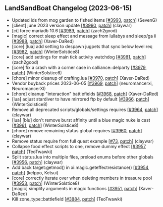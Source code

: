 ## LandSandBoat Changelog (2023-06-15)
- Updated ids from mog garden to fished items [[#3993](https://github.com/LandSandBoat/server/pull/3993), [patch](https://github.com/LandSandBoat/server/pull/3993.patch)] (SevenG)
- [client] june 2023 version update [[#3990](https://github.com/LandSandBoat/server/pull/3990), [patch](https://github.com/LandSandBoat/server/pull/3990.patch)] (claywar)
- [ci] force mariadb 10.6 [[#3989](https://github.com/LandSandBoat/server/pull/3989), [patch](https://github.com/LandSandBoat/server/pull/3989.patch)] (zach2good)
- [magic] correct sleep effect and message from lullabys and sleep/ga ii [[#3988](https://github.com/LandSandBoat/server/pull/3988), [patch](https://github.com/LandSandBoat/server/pull/3988.patch)] (Xaver-DaRed)
- [core] [lua] add setting to despawn jugpets that sync below level req [[#3982](https://github.com/LandSandBoat/server/pull/3982), [patch](https://github.com/LandSandBoat/server/pull/3982.patch)] (WinterSolstice8)
- [core] add settings for main tick activity watchdog [[#3981](https://github.com/LandSandBoat/server/pull/3981), [patch](https://github.com/LandSandBoat/server/pull/3981.patch)] (zach2good)
- [core] fix a crash with a corner case in calliance::delparty [[#3979](https://github.com/LandSandBoat/server/pull/3979), [patch](https://github.com/LandSandBoat/server/pull/3979.patch)] (WinterSolstice8)
- [chore] minor cleanup of crafting.lua [[#3970](https://github.com/LandSandBoat/server/pull/3970), [patch](https://github.com/LandSandBoat/server/pull/3970.patch)] (Xaver-DaRed)
- Vendor buyback prices 2023-06-05 [[#3969](https://github.com/LandSandBoat/server/pull/3969), [patch](https://github.com/LandSandBoat/server/pull/3969.patch)] (neuromancerxi, NeuromancerXI)
- [chore] cleanup "interaction" battlefields [[#3968](https://github.com/LandSandBoat/server/pull/3968), [patch](https://github.com/LandSandBoat/server/pull/3968.patch)] (Xaver-DaRed)
- [lua] adjust stardiver to have mirrored ftp by default [[#3966](https://github.com/LandSandBoat/server/pull/3966), [patch](https://github.com/LandSandBoat/server/pull/3966.patch)] (WinterSolstice8)
- Remove all deprecated scripts/globals/settings requires [[#3964](https://github.com/LandSandBoat/server/pull/3964), [patch](https://github.com/LandSandBoat/server/pull/3964.patch)] (claywar)
- [lua] [blu] don't remove burst affinity until a blue magic nuke is cast [[#3961](https://github.com/LandSandBoat/server/pull/3961), [patch](https://github.com/LandSandBoat/server/pull/3961.patch)] (WinterSolstice8)
- [chore] remove remaining status global requires [[#3960](https://github.com/LandSandBoat/server/pull/3960), [patch](https://github.com/LandSandBoat/server/pull/3960.patch)] (claywar)
- Remove status require from full quest example [[#73](https://github.com/LandSandBoat/lsb-wiki/pull/73), [patch](https://github.com/LandSandBoat/lsb-wiki/pull/73.patch)] (claywar)
- Collapse food effect scripts to one, remove dummy effect [[#3957](https://github.com/LandSandBoat/server/pull/3957), [patch](https://github.com/LandSandBoat/server/pull/3957.patch)] (TeoTwawki)
- Split status.lua into multiple files, preload enums before other globals [[#3956](https://github.com/LandSandBoat/server/pull/3956), [patch](https://github.com/LandSandBoat/server/pull/3956.patch)] (claywar)
- Add back target:getmod() in xi.magic.geteffectresistance() [[#3954](https://github.com/LandSandBoat/server/pull/3954), [patch](https://github.com/LandSandBoat/server/pull/3954.patch)] (kelppo, Ketsui)
- [core] correctly iterate over when deleting members in treasure pool [[#3953](https://github.com/LandSandBoat/server/pull/3953), [patch](https://github.com/LandSandBoat/server/pull/3953.patch)] (WinterSolstice8)
- [magic] simplify arguments in magic functions [[#3951](https://github.com/LandSandBoat/server/pull/3951), [patch](https://github.com/LandSandBoat/server/pull/3951.patch)] (Xaver-DaRed)
- Kill zone_type::battlefield [[#3884](https://github.com/LandSandBoat/server/pull/3884), [patch](https://github.com/LandSandBoat/server/pull/3884.patch)] (TeoTwawki)
